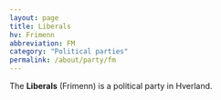 ```yaml
---
layout: page
title: Liberals
hv: Frimenn
abbreviation: FM
category: "Political parties"
permalink: /about/party/fm
---
```


The **Liberals** (Frimenn) is a political party in Hverland. 